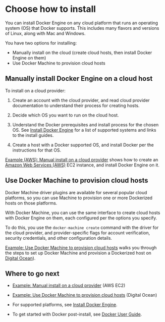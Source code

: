 <!--[metadata]>
+++
aliases = [
  "/engine/installation/cloud/cloud/",
]
title = "Choose how to install"
description = "Installation instructions for Docker on cloud."
keywords = ["cloud, docker, machine, documentation,  installation"]
[menu.main]
parent = "install_cloud"
weight=-3
+++
<![end-metadata]-->

# Choose how to install

You can install Docker Engine on any cloud platform that runs an operating system (OS) that Docker supports. This includes many flavors and versions of Linux, along with Mac and Windows.

You have two options for installing:

* Manually install on the cloud (create cloud hosts, then install Docker Engine on them)
* Use Docker Machine to provision cloud hosts

## Manually install Docker Engine on a cloud host

To install on a cloud provider:

1. Create an account with the cloud provider, and read cloud provider documentation to understand their process for creating hosts.

2. Decide which OS you want to run on the cloud host.

3. Understand the Docker prerequisites and install process for the chosen OS. See [Install Docker Engine](../index.md) for a list of supported systems and links to the install guides.

4. Create a host with a Docker supported OS, and install Docker per the instructions for that OS.

[Example (AWS): Manual install on a cloud provider](cloud-ex-aws.md) shows how to create an <a href="https://aws.amazon.com/" target="_blank"> Amazon Web Services (AWS)</a> EC2 instance, and install Docker Engine on it.


## Use Docker Machine to provision cloud hosts

Docker Machine driver plugins are available for several popular cloud platforms, so you can use Machine to provision one or more Dockerized hosts on those platforms.

With Docker Machine, you can use the same interface to create cloud hosts with Docker Engine on them, each configured per the options you specify.

To do this, you use the `docker-machine create` command with the driver for the cloud provider, and provider-specific flags for account verification, security credentials, and other configuration details.

[Example: Use Docker Machine to provision cloud hosts](cloud-ex-machine-ocean.md) walks you through the steps to set up Docker Machine and provision a Dockerized host on <a href="https://www.digitalocean.com/" target="_blank">Digital Ocean</a>).

## Where to go next
* [Example: Manual install on a cloud provider](cloud-ex-aws.md) (AWS EC2)

* [Example: Use Docker Machine to provision cloud hosts](cloud-ex-machine-ocean.md) (Digital Ocean)

* For supported platforms, see [Install Docker Engine](../index.md).

* To get started with Docker post-install, see [Docker User Guide](../../userguide/intro.md).
